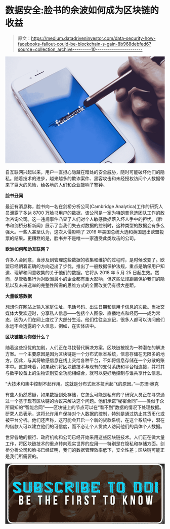 # 数据安全:脸书的余波如何成为区块链的收益

> 原文：<https://medium.datadriveninvestor.com/data-security-how-facebooks-fallout-could-be-blockchain-s-gain-8b968debfed6?source=collection_archive---------10----------------------->

![](img/18e619d472247a1c6014c999fb716f5c.png)

自互联网兴起以来，用户一直担心隐藏在暗处的安全威胁，随时可能破坏他们的隐私。随着技术的进步，越来越多的欺诈案件、黑客攻击和未经授权访问个人数据带来了巨大的风险，给各地的人们和企业敲响了警钟。

**脸书丑闻**

最近有消息称，脸书向一名在剑桥分析公司(Cambridge Analytica)工作的研究人员泄露了多达 8700 万脸书用户的数据，该公司是一家为特朗普竞选团队工作的政治咨询公司。这一违规事件凸显了人们对个人敏感数据落入坏人手中的担忧。《脸书和剑桥分析新闻》展示了当我们失去对数据的控制时，这种类型的数据会有多么强大。一些人甚至认为，这次入侵影响了 2016 年美国总统大选和英国退出欧盟投票的结果。更糟糕的是，脸书并不是唯一一家遭受此类攻击的公司。

**欧洲如何帮助互联网？**

许多人会同意，当涉及到管理这些数据的收集和维护的过程时，是时候改变了。欧盟已经朝着正确的方向迈出了步伐，推出了一般数据保护法规，重点是确保用户知道、理解和同意收集的关于他们的数据。它将从 2018 年 5 月 25 日起生效。然而，尽管收集行为对欧洲最小的企业都有重大影响，但这些法规距离保护我们的隐私以及未来选举的完整性所需的思维方式的全面改变仍有很大差距。

**大量敏感数据**

想想你在网站上输入家庭住址、电话号码、出生日期和信用卡信息的次数。当社交媒体大受欢迎时，分享私人信息——包括个人图像、直播地点和经历——成为常态，因为人们在网上度过了大部分生活。他们往往会忘记，很多人都可以访问他们永远不会透露的个人信息，例如，在实体店中。

**区块链能为你做什么？**

随着这些担忧的加剧，人们正在寻找替代解决方案，区块链被视为一种潜在的解决方案。一个主要原因是因为区块链是一个分布式账本系统，信息存储在无限多的地方。因此，与其将敏感信息在线上交给各种平台，不如将信息存储在一个分散的账本中。这意味着，如果我们将区块链技术与现有的支付系统和平台相连接，并将其与数字设备上的生物识别安全功能相结合，就可以更好地控制与谁共享什么信息。

“大技术和集中控制不起作用。这就是分布式账本技术起飞的原因。”—苏珊·奥克

有些人仍然质疑，如果数据到处存储，它怎么可能是私有的？研究人员正在寻求通过一个基于现有区块链的协议来解决这个问题。他们承诺“秘密合同”——类似于众所周知的“智能合同”——区块链上的节点可以在“看不到”数据的情况下处理数据。研究人员表示，这将允许用户保持对个人数据的控制，特别是通过防止其货币化或被平台分析。他们还声称，这可能会开启一个新的贷款系统，在这个系统中，潜在的借款人可以建立他们的可信度，而不必让个人贷款人访问他们的具体个人数据。

世界各地的银行、政府机构和公司已经开始采用这些区块链技术。人们正在做大量工作，将区块链技术的重点转向现实世界的应用——特别是在隐私和存储方面。剑桥分析公司和脸书已经证明，我们的数据管理效率低下，安全性差；区块链可能正是我们所需要的。

[![](img/5d8c5ec6286a964e14c1b78ad6158874.png)](http://eepurl.com/dw5NFP)